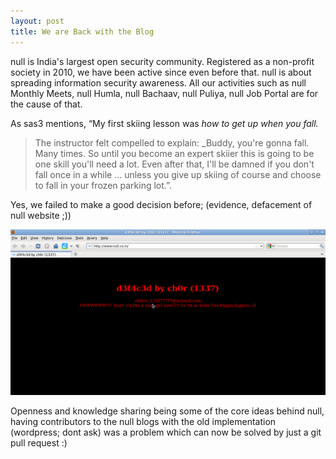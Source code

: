 ```yaml
---
layout: post
title: We are Back with the Blog
---
```


null is India's largest open security community. Registered as a non-profit society in 2010, we have been active since even before that. null is about spreading information security awareness. All our activities such as null Monthly Meets, null Humla, null Bachaav, null Puliya, null Job Portal are for the cause of that. 

As sas3 mentions, “My first skiing lesson was *how to get up when you fall.*

> The instructor felt compelled to explain: _Buddy, you're gonna fall. Many times. So until you become an expert skiier this is going to be one skill you'll need a lot. Even after that, I'll be damned if you don't fall once in a while ... unless you give up skiing of course and choose to fall in your frozen parking lot.”. 

Yes, we failed to make a good decision before; (evidence, defacement of null website ;))

![defaced page](/images/null_april_fool_prank.png)

Openness and knowledge sharing being some of the core ideas behind null, having contributors to the null blogs with the old implementation (wordpress; dont ask) was a problem which can now be solved by just a git pull request :)

